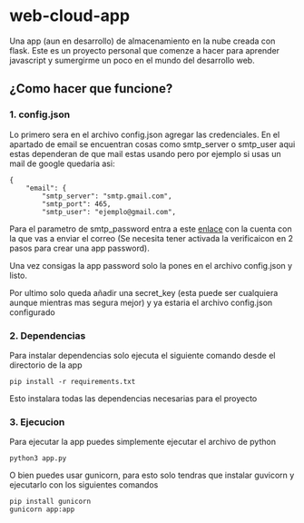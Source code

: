 # web-cloud-app
Una app (aun en desarrollo) de almacenamiento en la nube creada con flask.
Este es un proyecto personal que comenze a hacer para aprender javascript y sumergirme un poco en el mundo del desarrollo web.

## ¿Como hacer que funcione?

### 1. config.json
Lo primero sera en el archivo config.json agregar las credenciales. 
En el apartado de email se encuentran cosas como smtp_server o smtp_user aqui estas dependeran de que mail estas usando pero por ejemplo si usas un mail de google quedaria asi:

```
{
    "email": {
        "smtp_server": "smtp.gmail.com",
        "smtp_port": 465,
        "smtp_user": "ejemplo@gmail.com",
```

Para el parametro de smtp_password entra a este [enlace](https://myaccount.google.com/apppasswords) con la cuenta con la que vas a enviar el correo (Se necesita tener activada la verificaicon en 2 pasos para crear una app password).

Una vez consigas la app password solo la pones en el archivo config.json y listo.

Por ultimo solo queda añadir una secret_key (esta puede ser cualquiera aunque mientras mas segura mejor) y ya estaria el archivo config.json configurado

### 2. Dependencias
Para instalar dependencias solo ejecuta el siguiente comando desde el directorio de la app

```
pip install -r requirements.txt
```
Esto instalara todas las dependencias necesarias para el proyecto

### 3. Ejecucion
Para ejecutar la app puedes simplemente ejecutar el archivo de python
```
python3 app.py
```

O bien puedes usar gunicorn, para esto solo tendras que instalar guvicorn y ejecutarlo con los siguientes comandos
```
pip install gunicorn
gunicorn app:app
```
